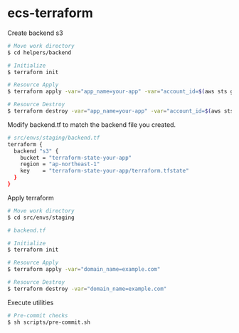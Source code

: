# ecs-terraform

Create backend s3

```bash
# Move work directory
$ cd helpers/backend

# Initialize
$ terraform init

# Resource Apply
$ terraform apply -var="app_name=your-app" -var="account_id=$(aws sts get-caller-identity --query Account --output text)"

# Resource Destroy
$ terraform destroy -var="app_name=your-app" -var="account_id=$(aws sts get-caller-identity --query Account --output text)"
```

Modify backend.tf to match the backend file you created.

```bash
# src/envs/staging/backend.tf
terraform {
  backend "s3" {
    bucket = "terraform-state-your-app"
    region = "ap-northeast-1"
    key    = "terraform-state-your-app/terraform.tfstate"
  }
}
```

Apply terraform

```bash
# Move work directory
$ cd src/envs/staging

# backend.tf

# Initialize
$ terraform init

# Resource Apply
$ terraform apply -var="domain_name=example.com"

# Resource Destroy
$ terraform destroy -var="domain_name=example.com"
```

Execute utilities

```bash
# Pre-commit checks
$ sh scripts/pre-commit.sh
```
